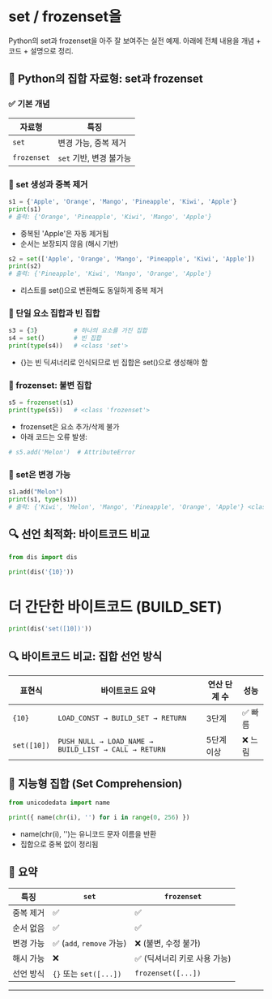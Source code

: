 # set / frozenset을
Python의 set과 frozenset을 아주 잘 보여주는 실전 예제.
아래에 전체 내용을 개념 + 코드 + 설명으로 정리.

## 🧮 Python의 집합 자료형: set과 frozenset
### ✅ 기본 개념

| 자료형     | 특징                     |
|------------|--------------------------|
| `set`      | 변경 가능, 중복 제거     |
| `frozenset`| `set` 기반, 변경 불가능  |


### 🔹 set 생성과 중복 제거
```python
s1 = {'Apple', 'Orange', 'Mango', 'Pineapple', 'Kiwi', 'Apple'}
print(s1)
# 출력: {'Orange', 'Pineapple', 'Kiwi', 'Mango', 'Apple'}
```
- 중복된 'Apple'은 자동 제거됨
- 순서는 보장되지 않음 (해시 기반)

```python
s2 = set(['Apple', 'Orange', 'Mango', 'Pineapple', 'Kiwi', 'Apple'])
print(s2)
# 출력: {'Pineapple', 'Kiwi', 'Mango', 'Orange', 'Apple'}
```

- 리스트를 set()으로 변환해도 동일하게 중복 제거

### 🔹 단일 요소 집합과 빈 집합
```python
s3 = {3}          # 하나의 요소를 가진 집합
s4 = set()        # 빈 집합
print(type(s4))   # <class 'set'>
```

- {}는 빈 딕셔너리로 인식되므로 빈 집합은 set()으로 생성해야 함

### 🔹 frozenset: 불변 집합
```python
s5 = frozenset(s1)
print(type(s5))   # <class 'frozenset'>
```

- frozenset은 요소 추가/삭제 불가
- 아래 코드는 오류 발생:
```python
# s5.add('Melon')  # AttributeError
```

### 🔹 set은 변경 가능
```python
s1.add("Melon")
print(s1, type(s1))
# 출력: {'Kiwi', 'Melon', 'Mango', 'Pineapple', 'Orange', 'Apple'} <class 'set'>
```


## 🔍 선언 최적화: 바이트코드 비교
```python
from dis import dis

print(dis('{10}'))
```

# 더 간단한 바이트코드 (BUILD_SET)
```python
print(dis('set([10])'))
```

## 🔍 바이트코드 비교: 집합 선언 방식

| 표현식        | 바이트코드 요약                  | 연산 단계 수 | 성능 |
|---------------|----------------------------------|--------------|-------|
| `{10}`        | `LOAD_CONST → BUILD_SET → RETURN`| 3단계        | ✅ 빠름 |
| `set([10])`   | `PUSH_NULL → LOAD_NAME → BUILD_LIST → CALL → RETURN` | 5단계 이상 | ❌ 느림 |


## 🧠 지능형 집합 (Set Comprehension)
```python
from unicodedata import name

print({ name(chr(i), '') for i in range(0, 256) })
```

- name(chr(i), '')는 유니코드 문자 이름을 반환
- 집합으로 중복 없이 정리됨

## 📌 요약
| 특징             | `set`                     | `frozenset`               |
|------------------|---------------------------|----------------------------|
| 중복 제거        | ✅                         | ✅                          |
| 순서 없음        | ✅                         | ✅                          |
| 변경 가능        | ✅ (`add`, `remove` 가능) | ❌ (불변, 수정 불가)         |
| 해시 가능        | ❌                         | ✅ (딕셔너리 키로 사용 가능) |
| 선언 방식        | `{}` 또는 `set([...])`     | `frozenset([...])`         |



---
